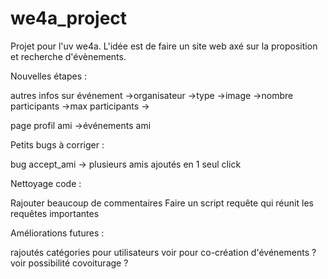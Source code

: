 # we4a_project

Projet pour l'uv we4a. L'idée est de faire un site web axé sur la proposition et recherche d'évènements.



Nouvelles étapes :

autres infos sur événement
    ->organisateur
    ->type
    ->image
    ->nombre participants
    ->max participants
    ->

page profil ami
    ->événements ami


Petits bugs à corriger :

bug accept_ami -> plusieurs amis ajoutés en 1 seul click


Nettoyage code :

Rajouter beaucoup de commentaires
Faire un script requête qui réunit les requêtes importantes


Améliorations futures :

rajoutés catégories pour utilisateurs
voir pour co-création d'événements ?
voir possibilité covoiturage ?
